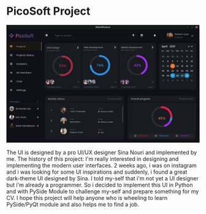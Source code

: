 # PicoSoft Project
![alt text](https://github.com/parhamoyan/PicoSoft-Project/blob/main/src/imgs/screenshot.png)

The UI is designed by a pro UI/UX designer Sina Nouri and implemented by me.
The history of this project:
I'm really interested in designing and implementing the modern user interfaces. 2 weeks ago, i was on instagram and i was looking for some UI inspirations and suddenly, i found a great dark-theme UI designed by Sina. I told my-self that i'm not yet a UI designer but i'm already a programmer. So i decided to implement this UI in Python and with PySide Module to challenge my-self and prepare something for my CV. I hope this project will help anyone who is wheeling to learn PySide/PyQt module and also helps me to find a job.
